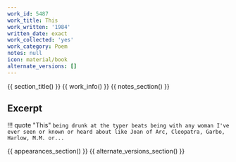 ```yaml
---
work_id: 5487
work_title: This
work_written: '1984'
written_date: exact
work_collected: 'yes'
work_category: Poem
notes: null
icon: material/book
alternate_versions: []
---
```


{{ section_title() }}
{{ work_info() }}
{{ notes_section() }}
## Excerpt
!!! quote "This"
    ```
    being drunk at the typer beats being with any woman
    I've ever seen or known or heard about
    like
    Joan of Arc, Cleopatra, Garbo, Harlow, M.M. or...
    ```

{{ appearances_section() }}
{{ alternate_versions_section() }}